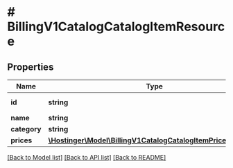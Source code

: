 # # BillingV1CatalogCatalogItemResource

## Properties

Name | Type | Description | Notes
------------ | ------------- | ------------- | -------------
**id** | **string** | Catalog item ID |
**name** | **string** |  |
**category** | **string** |  |
**prices** | [**\Hostinger\Model\BillingV1CatalogCatalogItemPriceCollection**](BillingV1CatalogCatalogItemPriceCollection.md) |  |

[[Back to Model list]](../../README.md#models) [[Back to API list]](../../README.md#endpoints) [[Back to README]](../../README.md)
